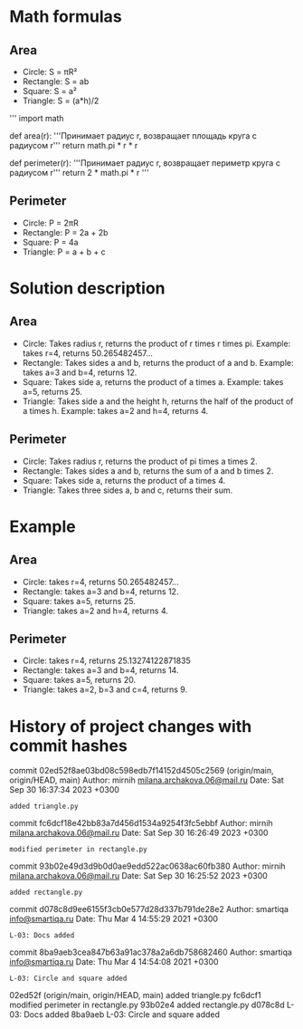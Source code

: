 # Math formulas
## Area

- Circle: S = πR²
- Rectangle: S = ab
- Square: S = a²
- Triangle: S = (a*h)/2
  
'''
  import math


def area(r):
    '''Принимает радиус r, возвращает площадь круга с радиусом r'''
    return math.pi * r * r


def perimeter(r):
    '''Принимает радиус r, возвращает периметр круга с радиусом r'''
    return 2 * math.pi * r
'''


## Perimeter
- Circle: P = 2πR
- Rectangle: P = 2a + 2b
- Square: P = 4a
- Triangle: P = a + b + c

# Solution description 
## Area

- Circle: Takes radius r, returns the product of r times r times pi. Example: takes r=4, returns 50.265482457...
- Rectangle: Takes sides a and b, returns the product of a and b. Example: takes a=3 and b=4, returns 12.
- Square: Takes side a, returns the product of a times a. Example: takes a=5, returns 25.
- Triangle: Takes side a and the height h, returns the half of the product of a times h. Example: takes a=2 and h=4, returns 4.

## Perimeter
- Circle: Takes radius r, returns the product of pi times a times 2.
- Rectangle: Takes sides a and b, returns the sum of a and b times 2.
- Square: Takes side a, returns the product of a times 4.
- Triangle: Takes three sides a, b and c, returns their sum.

# Example
## Area

- Circle: takes r=4, returns 50.265482457...
- Rectangle: takes a=3 and b=4, returns 12.
- Square: takes a=5, returns 25.
- Triangle: takes a=2 and h=4, returns 4.

## Perimeter
- Circle: takes r=4, returns 25.13274122871835
- Rectangle: takes a=3 and b=4, returns 14.
- Square: takes a=5, returns 20.
- Triangle: takes a=2, b=3 and c=4, returns 9.

# History of project changes with commit hashes

commit 02ed52f8ae03bd08c598edb7f14152d4505c2569 (origin/main, origin/HEAD, main)
Author: mirnih <milana.archakova.06@mail.ru>
Date:   Sat Sep 30 16:37:34 2023 +0300

    added triangle.py

commit fc6dcf18e42bb83a7d456d1534a9254f3fc5ebbf
Author: mirnih <milana.archakova.06@mail.ru>
Date:   Sat Sep 30 16:26:49 2023 +0300

    modified perimeter in rectangle.py

commit 93b02e49d3d9b0d0ae9edd522ac0638ac60fb380
Author: mirnih <milana.archakova.06@mail.ru>
Date:   Sat Sep 30 16:25:52 2023 +0300

    added rectangle.py

commit d078c8d9ee6155f3cb0e577d28d337b791de28e2
Author: smartiqa <info@smartiqa.ru>
Date:   Thu Mar 4 14:55:29 2021 +0300

    L-03: Docs added

commit 8ba9aeb3cea847b63a91ac378a2a6db758682460
Author: smartiqa <info@smartiqa.ru>
Date:   Thu Mar 4 14:54:08 2021 +0300

    L-03: Circle and square added

02ed52f (origin/main, origin/HEAD, main) added triangle.py
fc6dcf1 modified perimeter in rectangle.py
93b02e4 added rectangle.py
d078c8d L-03: Docs added
8ba9aeb L-03: Circle and square added
